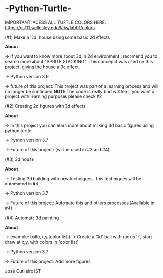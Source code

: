 # -Python-Turtle-

IMPORTANT: ACESS ALL TURTLE COLORS HERE: https://cs111.wellesley.edu/labs/lab01/colors

(#1) Make a '3d' house using some basic 2d effects

**About**

-> If you want to know more about 3d in 2d environment I recomend you to search more about "SPRITE STACKING". This concepct was used on this project, giving the house a 3d effect.

-> Python version 3.9

-> future of this project: This project was part of a learning process and will no longer be continued
                           **NOTE** The code is really bad written if you want a project with learning purposes please check #2


(#2) Creating 2d figures with 3d effects

**About**

-> In this project you can learn more about making 3d basic figures using python turtle

-> Python version 3.7

-> Future of this project: (will be used in #3 and #4)
                               

(#3) 3d house

**About**

-> Testing 3d building with new techniques. This techniques will be automated in #4

-> Python version 3.7

-> Future of this project: Automate this and others processes (Available in #4)

(#4) Automate 3d painting 

**About**

-> example: ball(r,x,y,[color list]) -> Create a '3d' ball with radius 'r', start draw at x,y, with colors in [color list]

-> Python version 3.7

-> Future of this project: Add more figures 




José Cutileiro IST
